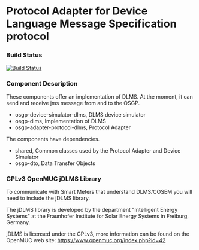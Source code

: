# Protocol Adapter for Device Language Message Specification protocol

### Build Status

[![Build Status](http://54.77.62.182/job/OSGP_Protocol-Adapter-DLMS_development/badge/icon?style=plastic)](http://54.77.62.182/job/OSGP_Protocol-Adapter-DLMS_development)

### Component Description

These components offer an implementation of DLMS. At the moment, it can send and receive jms message from and to the OSGP.

- osgp-device-simulator-dlms, DLMS device simulator
- osgp-dlms, Implementation of DLMS
- osgp-adapter-protocol-dlms, Protocol Adapter

The components have dependencies.

- shared, Common classes used by the Protocol Adapter and Device Simulator
- osgp-dto, Data Transfer Objects

### GPLv3 OpenMUC jDLMS Library

To communicate with Smart Meters that understand DLMS/COSEM you will need to include the jDLMS library.

The jDLMS library is developed by the department "Intelligent Energy Systems" at the Fraunhofer Institute for Solar Energy Systems in Freiburg, Germany.

jDLMS is licensed under the GPLv3, more information can be found on the OpenMUC web site: https://www.openmuc.org/index.php?id=42

